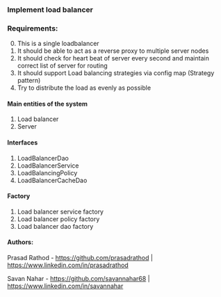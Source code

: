 ### Implement load balancer 

### Requirements:

0. This is a single loadbalancer
1. It should be able to act as a reverse proxy to multiple server nodes 
2. It should check for heart beat of server every second and maintain correct list of server for routing
3. It should support Load balancing strategies via config map (Strategy pattern)
4. Try to distribute the load as evenly as possible

#### Main entities of the system

1. Load balancer 
2. Server

#### Interfaces

1. LoadBalancerDao
2. LoadBalancerService
3. LoadBalancingPolicy
4. LoadBalancerCacheDao

#### Factory

1. Load balancer service factory
2. Load balancer policy factory
3. Load balancer dao factory


#### Authors: 

Prasad Rathod - https://github.com/prasadrathod | https://www.linkedin.com/in/prasadrathod

Savan Nahar - https://github.com/savannahar68 | https://www.linkedin.com/in/savannahar
